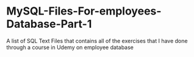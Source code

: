 # MySQL-Files-For-employees-Database-Part-1
A list of SQL Text Files that contains all of the exercises that I have done through a course in Udemy on employee database 
